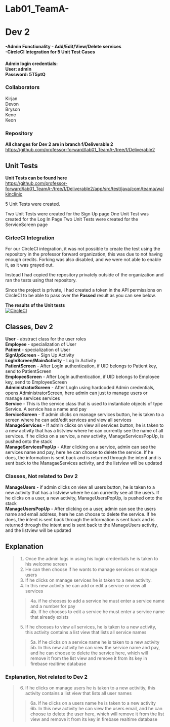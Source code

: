 # Lab01_TeamA-<br>

# Dev 2
#### -Admin Functionality - Add/Edit/View/Delete services<br>-CircleCI Integration for 5 Unit Test Cases
#### Admin login credentials:<br>User: admin <br>Password: 5T5ptQ

### Collaborators

Kirjan<br>
Devon<br>
Bryson<br>
Kene<br>
Keon<br>

### Repository

**All changes for Dev 2 are in branch f/Deliverable 2**<br>
https://github.com/professor-forward/lab01_TeamA-/tree/f/Deliverable2  <br>

## Unit Tests
**Unit Tests can be found here**<br> https://github.com/professor-forward/lab01_TeamA-/tree/f/Deliverable2/app/src/test/java/com/teama/walkinclinic

5 Unit Tests were created.

Two Unit Tests were created for the Sign Up page
One Unit Test was created for the Log In Page
Two Unit Tests were created for the ServiceScreen page



### CirlceCI Integration
For our CircleCI integration, it was not possible to create the test using the repository in the professor forward organization, this was due to not having enough credits. Forking was also disabled, and we were not able to enable it, as it was grayed out.

Instead I had copied the repository privately outside of the organization and ran the tests using that repository.

Since the project is private, I had created a token in the API permissions on CircleCI to be able to pass over the **Passed** result as you can see below. 

**The results of the Unit tests**  <br>
[![CircleCI](https://circleci.com/gh/kprime21/Deliverable2CircleCI.svg?style=svg&circle-token=65bbf77c6582ac606f65e1297391b907ac4d7679)](https://circleci.com/gh/kprime21/Deliverable2CircleCI)


## Classes, Dev 2
**User** - abstract class for the user roles<br>
**Employee** - specialization of User<br>
**Patient** - specialization of User<br>
**SignUpScreen** - Sign Up Activity <br>
**LogInScreen/MainActivity** - Log In Activity<br>
**PatientScreen** - After LogIn authentication, if UID belongs to Patient key, send to PatientScreen<br>
**EmployeeScreen** - After LogIn authentication, if UID 
belongs to Employee key, send to EmployeeScreen<br>
**AdministratorScreen** - After LogIn using hardcoded Admin
credentials, opens AdministratorScreen, here admin can just to manage users 
or manage services services<br>
**Service** - This is the service class that is used to instantiate objects of type Service. A service has a name and pay<br>
**ServiceScreen** - If admin clicks on manage services button, he is taken to a screen
where he can add/edit services and view all services<br>
**ManageServices** - If admin clicks on view all services button, he is taken 
to a new activity that has a listview where he can currently see the name of all services. If he clicks on a service, a new activity, ManageServicesPopUp, is pushed onto the stack<br>
**ManageServicesPopUp** - After clicking on a service, admin can see the services name
and pay, here he can choose to delete the service. If he does, the information is sent back and is returned through the intent and is sent back to the ManagaeServices activity, and the listview will be updated<br>
### Classes, Not related to Dev 2
**ManageUsers** - if admin clicks on view all users button, he is taken 
to a new activity that has a listview where he can currently see all the users. If he clicks on a user, a new activity, ManageUsersPopUp, is pushed onto the stack<br>
**ManageUsersPopUp** - After clicking on a user, admin can see the users name and email address, here he can choose to delete the service. If he does, the intent is sent back through the information is sent back and is returned through the intent and is sent back to the ManageUsers activity, and the listview will be updated<br>





## Explanation
>1. Once the admin logs in using his login credentials he is taken to his welcome screen
>2. He can then choose if he wants to manage services or manage users
>3. If he clicks on manage services he is taken to a new activity.
>4. In this new activity he can add or edit a service or view all services
>>4a. if he chooses to add a service he must enter a service name and a number for pay<br>
>>4b. If he chooses to edit a service he must enter a service name that already exists
>5. If he chooses to view all services, he is taken to a new activity, this activity contains a list view that lists all service names
>>5a. If he clicks on a service name he is taken to a new activity<br>
>>5b. In this new activity he can view the service name and pay, and he can choose to delete the service here, which will remove it from the list view and remove it from its key in firebase realtime database
### Explanation, Not related to Dev 2 
>6. If he clicks on manage users he is taken to a new activitiy, this activity contains a list view that lists all user names
>>6a. If he clicks on a users name he is taken to a new activity<br>
>>6b. In this new activity he can view the users email, and he can choose to delete the user here, which will remove it from the list view and remove it from its key in firebase realtime database